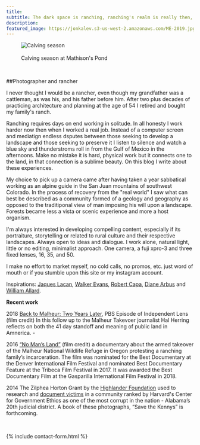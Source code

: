 ```yaml
---
title: 
subtitle: The dark space is ranching, ranching's realm is really then, definable as where most people are absent -Paul F. Starrs
description:
featured_image: https://jonkalev.s3-us-west-2.amazonaws.com/ME-2019.jpg
---
```


<figure>
<img src="https://jonkalev.s3-us-west-2.amazonaws.com/ME-2019.jpg" alt="Calving season">
  <figcaption> <br>Calving season at Mathison's Pond</figcaption>
  </figure>
<br  />

<p> ##Photographer and rancher
  <p>
    I never thought I would be a rancher, even though my grandfather was a cattleman, as was his, and his father before him.  
    After two plus decades of practicing architecture and planning at the age of 54 I retired and bought my family's ranch.  <p>
    Ranching requires days on end working in solitude. In all honesty I work harder now then when I worked a real job. Instead of a computer screen and mediatign endless dsputes between those seeking to develop a landscape and those seeking to preserve it I listen to silence and watch a blue sky and thunderstroms roll in from the Gulf of Mexico in the afternoons.
    Make no mistake it is hard, physical work but it connects one to the land, in that connection is a sublime beauty. On this blog I write about these experiences.
      
      
  My choice to pick up a camera came after having taken a year sabbatical working as an alpine guide in the San Juan mountains of southwest Colorado. In the process of recovery from the "real world" I saw what can best be described as a community formed of a geology and geography as opposed to the traditiponal view of man imposing his will upon a landscape. Forests became less a vista or scenic experience and more a host organism.
<p>
  I'm always interested in developing compelling content, especially if its portraiture, storytelling or related to rural culture and their respective landscapes. Always open to ideas and dialogue. I work alone, natural light, little or no editing, minimalist approach. One camera, a fuji xpro-3 and three fixed lenses, 16, 35, and 50.
  
  I make no effort to market myself, no cold calls, no promos, etc. just word of mouth or if you stumble upon this site or my instagram account.


<p>Inspirations:  <a href="https://en.wikipedia.org/wiki/Jacques_Lacan">Jaques Lacan</a>,  <a href="https://en.wikipedia.org/wiki/Walker_Evans">Walker Evans</a>,  <a href="https://en.wikipedia.org/wiki/Robert_Capa">Robert Capa</a>, <a href="https://en.wikipedia.org/wiki/Diane_Arbus">Diane Arbus</a> and <a href="https://www.williamalbertallard.com/">William Allard</a>. 

  <br  />

<p>
<strong>Recent work</strong>
  <p> 2018 <a href="http://www.pbs.org/independentlens/videos/back-to-malheur-two-years-later/">Back to Malheur: Two Years Later</a>, PBS Episode of Independent Lens (film credit) In this follow up to the Malheur Takevoer journalist Hal Herring reflects on both the 41 day standoff and meaning of public land in Amnerica.
  -
  <p>2016 <a href="https://www.pbs.org/video/no-mans-land-trailer-yuftvd/">“No Man’s Land”</a> (film credit) a documentary about the armed takeover of the Malheur National Wildlife Refuge in Oregon protesting a ranching family’s incarceration. The film was nominated for the Best Documentary at the Denver International Film Festival and nominated Best Documentary Feature at the Tribeca Film Festival in 2017. It was awarded the Best Documentary Film at the Gasparilla International Film Festival in 2018. 
    
<p>2014 The Zilphea Horton Grant by the <a href="https://www.highlandercenter.org">Highlander Foundation</a> used to research and <a href="https://medium.com/@jonbcarroll/leaked-documents-reveal-dothan-police-department-alleged-to-have-planted-drugs-f89109dc196e"> document victims</a> in a community ranked by Harvard's Center for Government Ethics as one of the most corrupt in the nation - Alabama’s 20th judicial district. A book of these photographs, “Save the Kennys” is forthcoming.
<p>

 <p>




  <br  />
<p>

{% include contact-form.html %}
